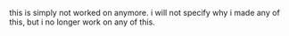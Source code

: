 this is simply not worked on anymore.
i will not specify why i made any of this, but i no longer work on any of this.
